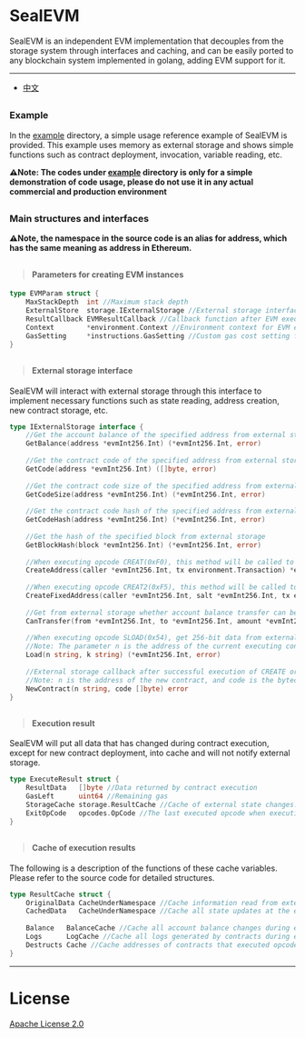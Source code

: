 # SealEVM

SealEVM is an independent EVM implementation that decouples from the storage system through interfaces and caching, and can be easily ported to any blockchain system implemented in golang, adding EVM support for it.

---

- [中文](https://github.com/SealSC/SealEVM/blob/master/README_zh.md)

##

### Example

In the [example](https://github.com/SealSC/SealEVM/tree/master/example) directory, a simple usage reference example of SealEVM is provided. This example uses memory as external storage and shows simple functions such as contract deployment, invocation, variable reading, etc.

**⚠️Note: The codes under [example](https://github.com/SealSC/SealEVM/tree/master/example) directory is only for a simple demonstration of code usage, please do not use it in any actual commercial and production environment**

##

### Main structures and interfaces

**⚠️Note, the namespace in the source code is an alias for address, which has the same meaning as address in Ethereum.**

##

>#### Parameters for creating EVM instances
```go
type EVMParam struct {
    MaxStackDepth  int //Maximum stack depth
    ExternalStore  storage.IExternalStorage //External storage interface, which will be explained in detail in later chapters
    ResultCallback EVMResultCallback //Callback function after EVM execution
    Context        *environment.Context //Environment context for EVM execution, please read the source code for the meaning of internal fields
    GasSetting     *instructions.GasSetting //Custom gas cost setting for OpCode
}
```

##

>#### External storage interface
SealEVM will interact with external storage through this interface to implement necessary functions such as state reading, address creation, new contract storage, etc.
```go
type IExternalStorage interface {
    //Get the account balance of the specified address from external storage
    GetBalance(address *evmInt256.Int) (*evmInt256.Int, error)
    
    //Get the contract code of the specified address from external storage
    GetCode(address *evmInt256.Int) ([]byte, error)
    
    //Get the contract code size of the specified address from external storage
    GetCodeSize(address *evmInt256.Int) (*evmInt256.Int, error)
    
    //Get the contract code hash of the specified address from external storage
    GetCodeHash(address *evmInt256.Int) (*evmInt256.Int, error)
    
    //Get the hash of the specified block from external storage
    GetBlockHash(block *evmInt256.Int) (*evmInt256.Int, error)
    
    //When executing opcode CREAT(0xF0), this method will be called to get the address of the created contract
    CreateAddress(caller *evmInt256.Int, tx environment.Transaction) *evmInt256.Int
    
    //When executing opcode CREAT2(0xF5), this method will be called to get the address of the created contract
    CreateFixedAddress(caller *evmInt256.Int, salt *evmInt256.Int, tx environment.Transaction) *evmInt256.Int
    
    //Get from external storage whether account balance transfer can be performed
    CanTransfer(from *evmInt256.Int, to *evmInt256.Int, amount *evmInt256.Int) bool
    
    //When executing opcode SLOAD(0x54), get 256-bit data from external storage at the specified location
    //Note: The parameter n is the address of the current executing contract, and the parameter k is the key of the storage location given when executing opcode SLOAD(0x54)
    Load(n string, k string) (*evmInt256.Int, error)
    
    //External storage callback after successful execution of CREATE or CREATE2. The address and code of the newly created contract will be provided to external storage through this interface
    //Note: n is the address of the new contract, and code is the bytecode of the new contract
    NewContract(n string, code []byte) error
}
```

##

>#### Execution result
SealEVM will put all data that has changed during contract execution, except for new contract deployment, into cache and will not notify external storage.
```go
type ExecuteResult struct {
    ResultData   []byte //Data returned by contract execution
    GasLeft      uint64 //Remaining gas
    StorageCache storage.ResultCache //Cache of external state changes. External data needs to be updated according to this cache. This will be explained in detail below.
    ExitOpCode   opcodes.OpCode //The last executed opcode when execution is completed
}
```

##

>#### Cache of execution results
The following is a description of the functions of these cache variables. Please refer to the source code for detailed structures.
```go
type ResultCache struct {
    OriginalData CacheUnderNamespace //Cache information read from external storage during execution
    CachedData   CacheUnderNamespace //Cache all state updates at the end of execution
    
    Balance   BalanceCache //Cache all account balance changes during execution
    Logs      LogCache //Cache all logs generated by contracts during execution
    Destructs Cache //Cache addresses of contracts that executed opcode SELFDESTRUCT(0xff)
}
```

---

# License

[Apache License 2.0](https://raw.githubusercontent.com/SealSC/SealEVM/master/LICENSE)
